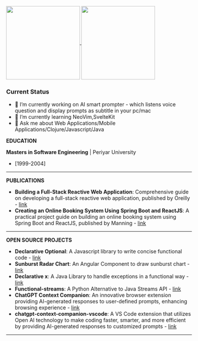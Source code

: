 

<a href="https://github.com/muthuishere">
  <img height=200 align="center" src="https://github-readme-stats.vercel.app/api?username=muthuishere&show_icons=true&theme=transparent&card_width=200&hide_title=true&include_all_commits=true&layout=compact" />
</a>
<a href="https://github.com/muthuishere">
  <img height=200 align="center" src="https://github-readme-stats.vercel.app/api/top-langs?username=muthuishere&langs_count=12&hide=html,groovy,php,css&layout=compact&card_width=320" />
</a>



### Current Status

- 🔭 I’m currently working on AI smart prompter - which listens voice question and display prompts as subtitle in your pc/mac
- 🌱 I’m currently learning NeoVim,SvelteKit
- 💬 Ask me about Web Applications/Mobile Applications/Clojure/Javascript/Java


**EDUCATION**

**Masters in Software Engineering** | Periyar University
- [1999-2004]

---

**PUBLICATIONS**
- **Building a Full-Stack Reactive Web Application**: Comprehensive guide on developing a full-stack reactive web application, published by Oreilly - [link](https://www.oreilly.com/library/view/building-a-full-stack/10000MNLV202162/)
- **Creating an Online Booking System Using Spring Boot and ReactJS**: A practical project guide on building an online booking system using Spring Boot and ReactJS, published by Manning - [link](https://www.manning.com/liveproject/creating-an-online-booking-system-using-spring-boot-and-reactjs)

---

**OPEN SOURCE PROJECTS**
- **Declarative Optional**: A Javascript library to write concise functional code - [link](https://www.npmjs.com/package/declarative-optional)
- **Sunburst Radar Chart**: An Angular Component to draw sunburst chart - [link](https://www.npmjs.com/package/angular-sunburst-radar-chart)
- **Declarative x**: A Java Library to handle exceptions in a functional way - [link](https://github.com/muthuishere/declarativex)
- **Functional-streams**: A Python Alternative to Java Streams API - [link](https://pypi.org/project/functional-streams/)
- **ChatGPT Context Companion**: An innovative browser extension providing AI-generated responses to user-defined prompts, enhancing browsing experience - [link](https://chrome.google.com/webstore/detail/chatgpt-context-companion/elfmpgajdjmknldbbicgpdiaalbkkioc)
- **chatgpt-context-companion-vscode**: A VS Code extension that utilizes Open AI technology to make coding faster, smarter, and more efficient by providing AI-generated responses to customized prompts - [link](https://marketplace.visualstudio.com/items?itemName=MuthukumaranNavaneethakrishnan.chatgpt-context-companion-vscode)

---

